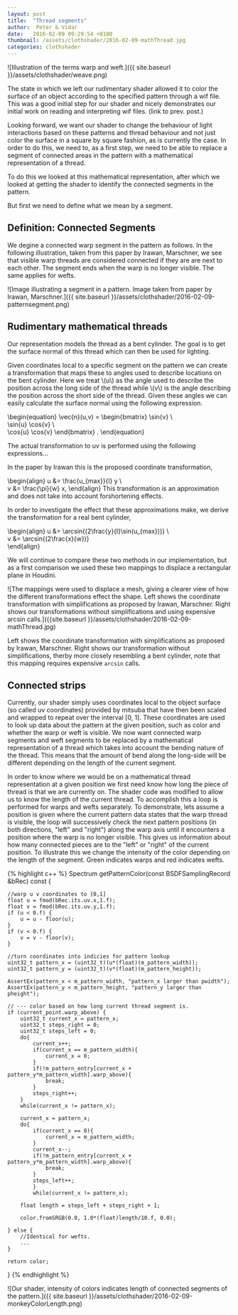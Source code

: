```yaml
---
layout: post
title:  "Thread segments"
author:  Peter & Vidar
date:   2016-02-09 09:29:54 +0100
thumbnail: /assets/clothshader/2016-02-09-mathThread.jpg
categories: clothshader
---
```


![Illustration of the terms warp and weft.]({{ site.baseurl }}/assets/clothshader/weave.png)

The state in which we left our rudimentary shader allowed it to color the surface of an object according to the specified pattern through a wif file. This was a good initial step for our shader and nicely demonstrates our initial work on reading and interpreting wif files. (link to prev. post.)

Looking forward, we want our shader to change the behaviour of light interactions based on these patterns and thread behaviour and not just color the surface in a square by square fashion, as is currently the case. In order to do this, we need to, as a first step, we need to be able to replace a segment of connected areas in the pattern with a mathematical representation of a thread.

To do this we looked at this mathematical representation, after which we looked at getting the shader to identify the connected segments in the pattern.

But first we need to define what we mean by a segment.

## Definition: Connected Segments
We degine a connected warp segment in the pattern  as follows. In the following illustration, taken from this paper by Irawan, Marschner, we see that visible warp threads are considered connected if they are are next to each other. The segment ends when the warp is no longer visible. The same applies for wefts. 

![Image illustrating a segment in a pattern. Image taken from paper by Irawan, Marschner.]({{ site.baseurl }}/assets/clothshader/2016-02-09-patternsegment.png)


## Rudimentary mathematical threads
Our representation models the thread as a bent cylinder. The goal is to get the surface normal of this thread which can then be used for lighting.

Given coordinates local to a specific segment on the pattern we can create a transformation that maps these to angles used to describe locations on the bent cylinder. Here we treat \\(u\\) as the angle used to describe the position across the long side of the thread while \\(v\\) is the angle describing the position across the short side of the thread. Given these angles we can easily calculate the surface normal using the following expression.

\begin{equation}
    \vec{n}(u,v) = 
    \begin{bmatrix}
        \sin{v} \\\
        \sin{u} \cos{v} \\\
        \cos{u} \cos{v}
    \end{bmatrix} .
\end{equation}

The actual transformation to uv is performed using the following expressions...

In the paper by Irawan this is the proposed coordinate transformation,

\begin{align}
        u &= \frac{u_{max}}{l} y \\\
        v &= \frac{\pi}{w} x,
\end{align}
This transformation is an approximation and does not take into account forshortening effects.

In order to investigate the effect that these approximations make, we derive the transformation for a real bent cylinder, 

\begin{align}
        u &= \arcsin{(2\frac{y}{l}\sin(u_{max}))}   \\\
        v &= \arcsin{(2\frac{x}{w})}  
\end{align}

We will continue to compare these two methods in our implementation, but as a first comparison we used these two mappings to displace a rectangular plane in Houdini. 

![The mappings were used to displace a mesh, giving a clearer view of how the different transformations effect the shape. Left shows the coordinate transformation with simplifications as proposed by Irawan, Marschner. Right shows our transformations without simplifications and using expensive arcsin calls.]({{site.baseurl }}/assets/clothshader/2016-02-09-mathThread.jpg)

Left shows the coordinate transformation with simplifications as proposed by Irawan, Marschner. Right shows our transformation without simplifications, therby more closely resembling a bent cylinder, note that this mapping requires expensive `arcsin` calls.

## Connected strips
Currently, our shader simply uses coordinates local to the object surface (so called uv coordinates) provided by mitsuba that have then been scaled and wrapped to repeat over the interval [0, 1]. These coordinates are used to look up data about the pattern at the given position, such as color and whether the warp or weft is visible. We now want connected warp segments and weft segments to be replaced by a mathematical representation of a thread which takes into account the bending nature of the thread. This means that the amount of bend along the long-side will be different depending on the length of the current segment.

In order to know where we would be on a mathematical thread representation at a given position we first need know how long the piece of thread is that we are currently on. The shader code was modified to allow us to know the length of the current thread. To accomplish this a loop is performed for warps and wefts separately. To demonstrate, lets assume a position is given where the current pattern data states that the warp thread is visible, the loop will successively check the next pattern positions (in both directions, "left" and "right") along the warp axis until it encounters a position where the warp is no longer visible. This gives us information about how many connected pieces are to the "left" or "right" of the current position. To illustrate this we change the intensity of the color depending on the length of the segment. Green indicates warps and red indicates wefts. 

{% highlight c++ %}
Spectrum getPatternColor(const BSDFSamplingRecord &bRec) const {

    //warp u v coordinates to [0,1]
    float u = fmod(bRec.its.uv.x,1.f);
    float v = fmod(bRec.its.uv.y,1.f);
    if (u < 0.f) {
        u = u - floor(u);
    }
    if (v < 0.f) {
        v = v - floor(v);
    }
  
    //turn coordinates into indicies for pattern lookup
    uint32_t pattern_x = (uint32_t)(u*(float)(m_pattern_width));
    uint32_t pattern_y = (uint32_t)(v*(float)(m_pattern_height));

    AssertEx(pattern_x < m_pattern_width, "pattern_x larger than pwidth");
    AssertEx(pattern_y < m_pattern_height, "pattern_y larger than pheight");

    // --- color based on how long current thread segment is.
    if (current_point.warp_above) {
        uint32_t current_x = pattern_x;
        uint32_t steps_right = 0;
        uint32_t steps_left = 0;
        do{
            current_x++;
            if(current_x == m_pattern_width){
                current_x = 0;
            }
            if(!m_pattern_entry[current_x + pattern_y*m_pattern_width].warp_above){
                break;
            }
            steps_right++;
        }
        while(current_x != pattern_x);

        current_x = pattern_x;
        do{
            if(current_x == 0){
                current_x = m_pattern_width;
            }
            current_x--;
            if(!m_pattern_entry[current_x + pattern_y*m_pattern_width].warp_above){
                break;
            }
            steps_left++;
            }
            while(current_x != pattern_x);

        float length = steps_left + steps_right + 1;

        color.fromSRGB(0.0, 1.0*(float)length/10.f, 0.0); 

    } else {
        //Identical for wefts.
        ...
    }
  
    return color;
  }
{% endhighlight %}


![Our shader, intensity of colors indicates length of connected segments of the pattern.]({{ site.baseurl }}/assets/clothshader/2016-02-09-monkeyColorLength.png)
